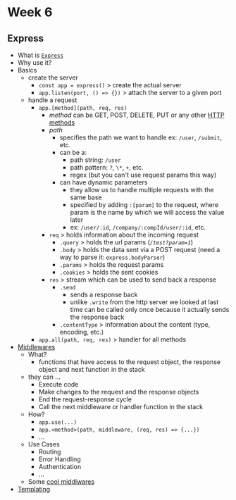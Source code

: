 # Week 6

## Express

* What is [`Express`](http://expressjs.com)
* Why use it?
* Basics
  * create the server
    * `const app = express()` > create the actual server
    * `app.listen(port, () => {})` > attach the server to a given port
  * handle a request
    * `app.[method](path, req, res)`
      * _method_ can be GET, POST, DELETE, PUT or any other [HTTP methods](https://developer.mozilla.org/en-US/docs/Web/HTTP/Methods)
      * _path_
        * specifies the path we want to handle ex: `/user`, `/submit`, etc.
        * can be a:
          * path string: `/user`
          * path pattern: `?`, `\*`, `+`, etc.
          * regex (but you can't use request params this way)
        * can have dynamic parameters
          * they allow us to handle multiple requests with the same base
          * specified by adding `:[param]` to the request, where param is the name by which we will access the value later
          * ex: `/user/:id`, `/company/:compId/user/:id`, etc.
      * `req` > holds information about the incoming request
        * `.query` > holds the url params (_`/test?param=1`_)
        * `.body` > holds the data sent via a POST request (need a way to parse it: `express.bodyParser`)
        * `.params` > holds the request params
        * `.cookies` > holds the sent cookies
      * `res` > stream which can be used to send back a response
        * `.send`
          * sends a response back
          * unlike `.write` from the http server we looked at last time can be called only once because it actually sends the response back
        * `.contentType` > information about the content (type, encoding, etc.)
    * `app.all(path, req, res)` > handler for all methods
* [Middlewares](https://expressjs.com/en/guide/using-middleware.html)
  * What?
    * functions that have access to the request object, the response object and next function in the stack
  * they can ...
    * Execute code
    * Make changes to the request and the response objects
    * End the request-response cycle
    * Call the next middleware or handler function in the stack
  * How?
    * `app.use(...)`
    * `app.<method>(path, middleware, (req, res) => {...})`
    * ...
  * Use Cases
    * Routing
    * Error Handling
    * Authentication
    * ...
  * Some [cool middlwares](https://github.com/rajikaimal/awesome-express#middleware)
* [Templating](https://expressjs.com/en/guide/using-template-engines.html)